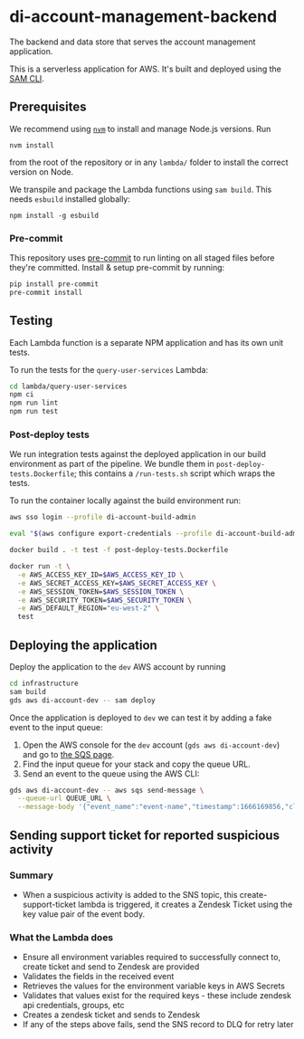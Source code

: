 # di-account-management-backend

The backend and data store that serves the account management application.

This is a serverless application for AWS. It's built and deployed using the [SAM CLI](https://aws.amazon.com/serverless/sam/).

## Prerequisites

We recommend using [`nvm`](https://github.com/nvm-sh/nvm) to install and manage Node.js versions. Run

```
nvm install
```

from the root of the repository or in any `lambda/` folder to install the correct version on Node.

We transpile and package the Lambda functions using `sam build`. This needs `esbuild` installed globally:

```
npm install -g esbuild
```

### Pre-commit

This repository uses [pre-commit](https://pre-commit.com/) to run linting on all staged files before they're committed.
Install & setup pre-commit by running:

```bash
pip install pre-commit
pre-commit install
```

## Testing

Each Lambda function is a separate NPM application and has its own unit tests.

To run the tests for the `query-user-services` Lambda:

```bash
cd lambda/query-user-services
npm ci
npm run lint
npm run test
```

### Post-deploy tests

We run integration tests against the deployed application in our build environment as part of the pipeline.
We bundle them in `post-deploy-tests.Dockerfile`; this contains a `/run-tests.sh` script which wraps the tests.

To run the container locally against the build environment run:

```bash
aws sso login --profile di-account-build-admin

eval "$(aws configure export-credentials --profile di-account-build-admin --format env)"

docker build . -t test -f post-deploy-tests.Dockerfile

docker run -t \
  -e AWS_ACCESS_KEY_ID=$AWS_ACCESS_KEY_ID \
  -e AWS_SECRET_ACCESS_KEY=$AWS_SECRET_ACCESS_KEY \
  -e AWS_SESSION_TOKEN=$AWS_SESSION_TOKEN \
  -e AWS_SECURITY_TOKEN=$AWS_SECURITY_TOKEN \
  -e AWS_DEFAULT_REGION="eu-west-2" \
  test
```

## Deploying the application

Deploy the application to the `dev` AWS account by running

```bash
cd infrastructure
sam build
gds aws di-account-dev -- sam deploy
```

Once the application is deployed to `dev` we can test it by adding a fake event to the input queue:

1. Open the AWS console for the `dev` account (`gds aws di-account-dev`) and go to [the SQS page](https://eu-west-2.console.aws.amazon.com/sqs/v2/home?region=eu-west-2#/queues).
2. Find the input queue for your stack and copy the queue URL.
3. Send an event to the queue using the AWS CLI:

```bash
gds aws di-account-dev -- aws sqs send-message \
  --queue-url QUEUE_URL \
  --message-body '{"event_name":"event-name","timestamp":1666169856,"client_id":"client-id","user":{"user_id":"user_id"}}'
```

## Sending support ticket for reported suspicious activity

### Summary

- When a suspicious activity is added to the SNS topic, this create-support-ticket lambda is triggered, it creates a Zendesk Ticket using the key value pair of the event body.

### What the Lambda does

- Ensure all environment variables required to successfully connect to, create ticket and send to Zendesk are provided
- Validates the fields in the received event
- Retrieves the values for the environment variable keys in AWS Secrets
- Validates that values exist for the required keys - these include zendesk api credentials, groups, etc
- Creates a zendesk ticket and sends to Zendesk
- If any of the steps above fails, send the SNS record to DLQ for retry later

